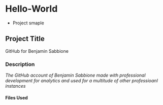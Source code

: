# Hello-World
- Project smaple


## Project Title 
GitHub for Benjamin Sabbione


### Description 
_The GitHub account of Benjamin Sabbione made with professional development for analytics and used for a multitude of other professioanl instances_

#### Files Used 

